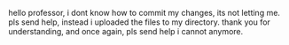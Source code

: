 hello professor, i dont know how to commit my changes, its not letting me.
pls send help, instead i uploaded the files to my directory.
thank you for understanding, and once again, pls send help i cannot anymore.
